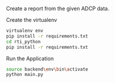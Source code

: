 Create a report from the given ADCP data.

Create the virtualenv

```bash
virtualenv env
pip install -r requirements.txt
cd rti_python
pip install -r requirements.txt
```

Run the Application

```bash
source backend\env\bin\activate
python main.py
```
